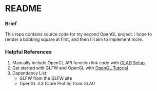 # README

### Brief
This repo contains source code for my second OpenGL project. I hope to render a bobbing square at first, and then I'll aim to implement more.

### Helpful References
 1. Manually include OpenGL API function link code with [GLAD Setup](https://rpxomi.github.io/).
 2. Get started with GLFW and OpenGL with [OpenGL Tutorial](https://learnopengl.com/Getting-started/Creating-a-window)
 3. Dependency List:
    - GLFW from the GLFW site
    - OpenGL 3.3 (Core Profile) from GLAD
